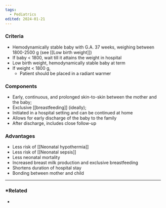 ```yaml
---
tags:
  - Pediatrics
edited: 2024-01-21
---
```

### Criteria
- Hemodynamically stable baby with G.A. 37 weeks, weighing between 1800-2500 g (see [[Low birth weight]])
- If baby < 1800, wait  till it attains the weight in hospital 
- Low birth weight, hemodynamically stable baby at term
- If weight < 1800 g, 
	- Patient should be placed in a radiant warmer 
### Components
- Early, continuous, and prolonged skin-to-skin between the mother and the baby;
- Exclusive [[breastfeeding]] (ideally);
- Initiated in a hospital setting and can be continued at home
- Allows for early discharge of the baby to the family
- After discharge, includes close follow-up

### Advantages
- Less risk of [[Neonatal hypothermia]]
- Less risk of [[Neonatal sepsis]]
- Less neonatal mortality
- Increased breast milk production and exclusive breastfeeding
- Shortens duration of hospital stay
- Bonding between mother and child

---
### *Related
- 